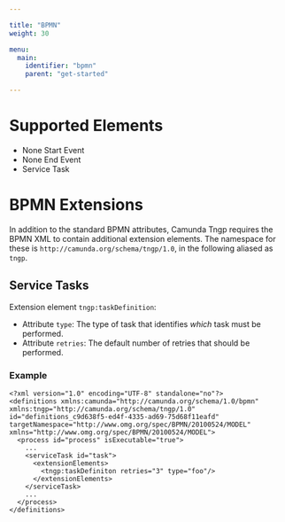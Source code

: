 ```yaml
---

title: "BPMN"
weight: 30

menu:
  main:
    identifier: "bpmn"
    parent: "get-started"

---
```



# Supported Elements

* None Start Event
* None End Event
* Service Task

# BPMN Extensions

In addition to the standard BPMN attributes, Camunda Tngp requires the BPMN XML to contain additional extension elements. The namespace for these is `http://camunda.org/schema/tngp/1.0`, in the following aliased as `tngp`.

## Service Tasks

Extension element `tngp:taskDefinition`:

* Attribute `type`: The type of task that identifies *which* task must be performed.
* Attribute `retries`: The default number of retries that should be performed.

### Example

```
<?xml version="1.0" encoding="UTF-8" standalone="no"?>
<definitions xmlns:camunda="http://camunda.org/schema/1.0/bpmn" xmlns:tngp="http://camunda.org/schema/tngp/1.0" id="definitions_c9d638f5-ed4f-4335-ad69-75d68f11eafd" targetNamespace="http://www.omg.org/spec/BPMN/20100524/MODEL" xmlns="http://www.omg.org/spec/BPMN/20100524/MODEL">
  <process id="process" isExecutable="true">
    ...
    <serviceTask id="task">
      <extensionElements>
        <tngp:taskDefiniton retries="3" type="foo"/>
      </extensionElements>
    </serviceTask>
    ...
  </process>
</definitions>
```
